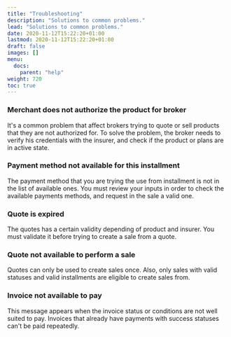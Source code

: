 ```yaml
---
title: "Troubleshooting"
description: "Solutions to common problems."
lead: "Solutions to common problems."
date: 2020-11-12T15:22:20+01:00
lastmod: 2020-11-12T15:22:20+01:00
draft: false
images: []
menu: 
  docs:
    parent: "help"
weight: 720
toc: true
---
```


### Merchant does not authorize the product for broker

It's a common problem that affect brokers trying to quote or sell products that they are not authorized for.
To solve the problem, the broker needs to verify his credentials with the insurer, and check if the product or plans are in active state.

### Payment method not available for this installment

The payment method that you are trying the use from installment is not in the list of available ones. You must review
your inputs in order to check the available payments methods, and request in the sale a valid one.

### Quote is expired

The quotes has a certain validity depending of product and insurer. You must validate it before trying to create a sale from a quote.

### Quote not available to perform a sale

Quotes can only be used to create sales once. Also, only sales with valid statuses and valid installments are eligible to create sales from.

### Invoice not available to pay

This message appears when the invoice status or conditions are not well suited to pay. Invoices that already have payments with success statuses can't be paid repeatedly.
